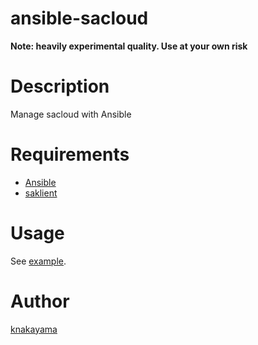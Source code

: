 ansible-sacloud
===============

**Note: heavily experimental quality. Use at your own risk**

# Description

Manage sacloud with Ansible

# Requirements

* [Ansible](https://github.com/ansible/ansible)
* [saklient](https://github.com/sakura-internet/saklient.python)

# Usage

See [example](https://github.com/knakayama/ansible-sacloud/tree/master/example/).

# Author

[knakayama](https://github.com/knakayama)
